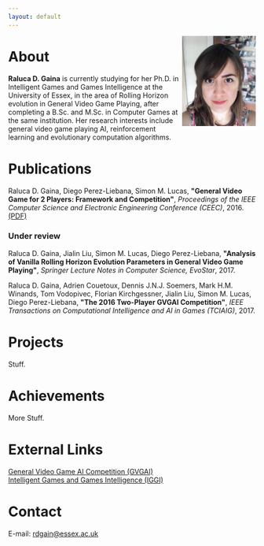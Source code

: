 ```yaml
---
layout: default
---
```


<img src="assets/images/headshot2.png" width="150" style="float:right" /> 

# [](#header-1)About

 **Raluca D. Gaina** is currently studying for her Ph.D. in Intelligent Games and Games Intelligence at the University of Essex, in the area of Rolling Horizon evolution in General Video Game Playing, after completing a B.Sc. and M.Sc. in Computer Games at the same institution. Her research interests include general video game playing AI, reinforcement learning and evolutionary computation algorithms.    


# [](#header-1)Publications

Raluca D. Gaina, Diego Perez-Liebana, Simon M. Lucas, **"General Video Game for 2 Players: Framework and Competition"**, _Proceedings of the IEEE Computer Science and Electronic Engineering Conference (CEEC)_, 2016. [(PDF)](assets/pdf/GVGAI2P-2016.pdf)

### [](#header-3)Under review

Raluca D. Gaina, Jialin Liu, Simon M. Lucas, Diego Perez-Liebana, **"Analysis of Vanilla Rolling Horizon Evolution Parameters in General Video Game Playing"**, _Springer Lecture Notes in Computer Science, EvoStar_, 2017.

Raluca D. Gaina, Adrien Couetoux, Dennis J.N.J. Soemers, Mark H.M. Winands, Tom Vodopivec, Florian Kirchgessner, Jialin Liu, Simon M. Lucas, Diego Perez-Liebana, **"The 2016 Two-Player GVGAI Competition"**, _IEEE Transactions on Computational Intelligence and AI in Games (TCIAIG)_, 2017.

# [](#header-1)Projects

Stuff.

# [](#header-1)Achievements

More Stuff.

# [](#header-1)External Links

[General Video Game AI Competition (GVGAI)](http://gvgai.net)<br />
[Intelligent Games and Games Intelligence (IGGI)](http://iggi.org.uk)

# [](#header-1)Contact

E-mail: rdgain@essex.ac.uk

